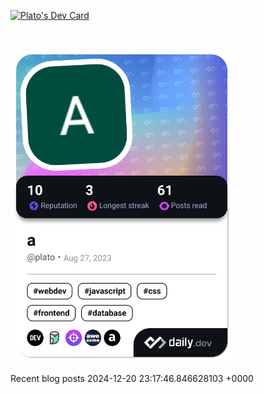 
<a href="https://app.daily.dev/plato"><img src="https://api.daily.dev/devcards/v2/0K3OBEr3ylHUVF72f8GN9.png?type=default&r=4fv" width="356" alt="Plato's Dev Card"/></a>

<p>&nbsp;</p>

<a href="https://app.daily.dev/plato"><img src="./devcard.png" width="356" alt="Plato's Dev Card"/></a>



Recent blog posts 2024-12-20 23:17:46.846628103 +0000
